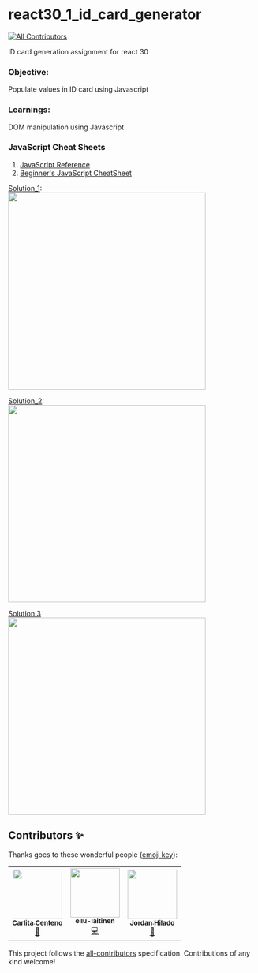 # react30_1_id_card_generator
<!-- ALL-CONTRIBUTORS-BADGE:START - Do not remove or modify this section -->
[![All Contributors](https://img.shields.io/badge/all_contributors-3-orange.svg?style=flat-square)](#contributors-)
<!-- ALL-CONTRIBUTORS-BADGE:END -->
ID card generation assignment for react 30

### Objective:
Populate values in ID card using Javascript

### Learnings:
DOM manipulation using Javascript

### JavaScript Cheat Sheets

1. [JavaScript Reference](https://developer.mozilla.org/en-US/docs/Web/JavaScript/Reference)
2. [Beginner's JavaScript CheatSheet](https://websitesetup.org/javascript-cheat-sheet/)

[Solution_1](https://github.com/codeclassifiers/react30_1_id_card_generator/tree/master/solution_1):   
<img src="https://res.cloudinary.com/dk22rcdch/image/upload/v1602039713/Blogimages/gif2_b9c37s.gif" height="400"/>

[Solution_2](https://github.com/codeclassifiers/react30_1_id_card_generator/tree/master/solution_2):   
<img src="https://res.cloudinary.com/dk22rcdch/image/upload/v1602558431/Blogimages/sol2_jonk5k.gif" height="400"/>

[Solution 3](https://res.cloudinary.com/dk22rcdch/image/upload/v1602919400/Blogimages/sol4_header_m6jcoq.gif)   
<img src="https://res.cloudinary.com/dk22rcdch/image/upload/v1602938003/Blogimages/id_card_sol_1_b0olll.gif" height="400"/>

## Contributors ✨

Thanks goes to these wonderful people ([emoji key](https://allcontributors.org/docs/en/emoji-key)):

<!-- ALL-CONTRIBUTORS-LIST:START - Do not remove or modify this section -->
<!-- prettier-ignore-start -->
<!-- markdownlint-disable -->
<table>
  <tr>
    <td align="center"><a href="https://carlacentenor.github.io/Portafolio/"><img src="https://avatars2.githubusercontent.com/u/32285482?v=4" width="100px;" alt=""/><br /><sub><b>Carlita Centeno</b></sub></a><br /><a href="#projectManagement-carlacentenor" title="Project Management">📆</a></td>
    <td align="center"><a href="https://github.com/ellu-laitinen"><img src="https://avatars1.githubusercontent.com/u/59651879?v=4" width="100px;" alt=""/><br /><sub><b>ellu-laitinen</b></sub></a><br /><a href="https://github.com/codeclassifiers/react30_1_id_card_generator/commits?author=ellu-laitinen" title="Code">💻</a></td>
    <td align="center"><a href="http://www.linkedin.com/in/jordanhilado"><img src="https://avatars1.githubusercontent.com/u/37820188?v=4" width="100px;" alt=""/><br /><sub><b>Jordan Hilado</b></sub></a><br /><a href="https://github.com/codeclassifiers/react30_1_id_card_generator/commits?author=jordanhilado" title="Documentation">📖</a></td>
  </tr>
</table>

<!-- markdownlint-enable -->
<!-- prettier-ignore-end -->
<!-- ALL-CONTRIBUTORS-LIST:END -->

This project follows the [all-contributors](https://github.com/all-contributors/all-contributors) specification. Contributions of any kind welcome!
